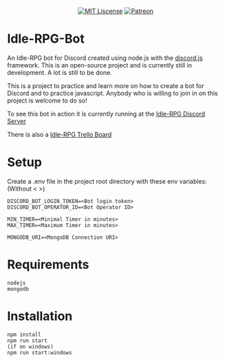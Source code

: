 <div align="center">
  <br />
  <p>
    <a href="https://github.com/sizzlorox/Idle-RPG-Bot/blob/master/LICENSE"><img src="https://img.shields.io/packagist/l/doctrine/orm.svg" alt="MIT Liscense" /></a>
    <a href="https://www.patreon.com/sizzlorox"><img src="https://img.shields.io/badge/donate-patreon-F96854.svg" alt="Patreon" /></a>
  </p>
</div>

# Idle-RPG-Bot
An Idle-RPG bot for Discord created using node.js with the [discord.js](https://github.com/discordjs) framework.
This is an open-source project and is currently still in development. A lot is still to be done.

This is a project to practice and learn more on how to create a bot for Discord and to practice javascript.
Anybody who is willing to join in on this project is welcome to do so!

To see this bot in action it is currently running at the [Idle-RPG Discord Server](https://discord.gg/nAEBTcj)

There is also a [Idle-RPG Trello Board](https://trello.com/b/OnpWqvlp/idle-rpg)

# Setup
Create a .env file in the project root directory with these env variables: (Without < >)
```
DISCORD_BOT_LOGIN_TOKEN=<Bot login token>
DISCORD_BOT_OPERATOR_ID=<Bot Operator ID>

MIN_TIMER=<Minimal Timer in minutes>
MAX_TIMER=<Maximum Timer in minutes>

MONGODB_URI=<MongoDB Connection URI>
```

# Requirements
```
nodejs
mongodb
```

# Installation
```
npm install
npm run start
(if on windows)
npm run start:windows
```